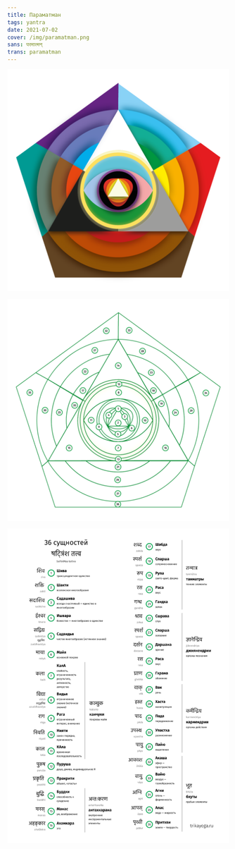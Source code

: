 ```yaml
---
title: Параматман
tags: yantra
date: 2021-07-02
cover: /img/paramatman.png
sans: परमात्मन्
trans: paramatman
---
```



![Параматман](/img/paramatman.png)

![Схема](./paramatman-scheme.png)

![Таттвы](./tattva-list.svg)
